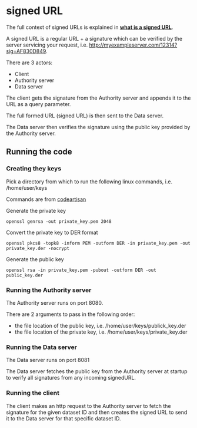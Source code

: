 # signed URL

The full context of signed URLs is explained in [**what is a signed URL**](https://abstractprogramming.blogspot.com/2017/10/what-is-signedurl.html).

A signed URL is a regular URL + a signature which can be verified by the server servicing your request, i.e. http://myexampleserver.com/12314?sig=AF830D849.

There are 3 actors:
  - Client
  - Authority server
  - Data server

The client gets the signature from the Authority server and appends it to the URL as a query parameter. 

The full formed URL (signed URL) is then sent to the Data server.

The Data server then verifies the signature using the public key provided by the Authority server.

## Running the code

### Creating they keys
Pick a directory from which to run the following linux commands, i.e. /home/user/keys

Commands are from [codeartisan](http://codeartisan.blogspot.com/2009/05/public-key-cryptography-in-java.html)

Generate the private key
```
openssl genrsa -out private_key.pem 2048
```

Convert the private key to DER format
```
openssl pkcs8 -topk8 -inform PEM -outform DER -in private_key.pem -out private_key.der -nocrypt
```

Generate the public key
```
openssl rsa -in private_key.pem -pubout -outform DER -out public_key.der
```

### Running the Authority server
The Authority server runs on port 8080.

There are 2 arguments to pass in the following order:
- the file location of the public key, i.e. /home/user/keys/publick_key.der
- the file location of the private key, i.e. /home/user/keys/private_key.der

### Running the Data server
The Data server runs on port 8081

The Data server fetches the public key from the Authority server at startup to verify all signatures from any incoming signedURL.

### Running the client
The client makes an http request to the Authority server to fetch the signature for the given dataset ID and then creates the signed URL to send it to the Data server for that specific dataset ID.
